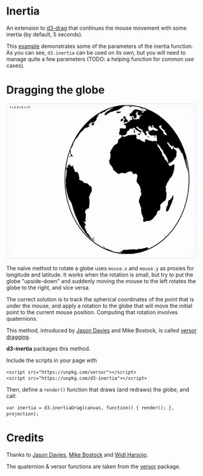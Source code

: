 # Inertia

An extension to [d3-drag](https://github.com/d3/d3-drag) that continues the mouse movement with some inertia (by default, 5 seconds).


This [example](https://bl.ocks.org/Fil/a034e32156b7b25ee9054c1bc50dc0ca) demonstrates some of the parameters of the inertia function. As you can see, `d3.inertia` can be used on its own, but you will need to manage quite a few parameters (TODO: a helping function for common use cases).



# Dragging the globe

[<img alt="Versor Dragging with Inertia" src="https://github.com/Fil/d3-inertia/raw/master/img/globe-inertia.gif" width="600" height="409">](https://bl.ocks.org/Fil/f48de8e9207799017093a169031adb02/)

The naïve method to rotate a globe uses `mouse.x` and `mouse.y` as proxies for longitude and latitude. It works when the rotation is small, but try to put the globe "upside-down" and suddenly moving the mouse to the left rotates the globe to the right, and vice versa.

The correct solution is to track the spherical coordinates of the point that is under the mouse, and apply a rotation to the globe that will move the initial point to the current mouse position. Computing that rotation involves quaternions.

This method, introduced by [Jason Davies](https://www.jasondavies.com/maps/rotate/) and Mike Bostock, is called [versor dragging](https://bl.ocks.org/mbostock/7ea1dde508cec6d2d95306f92642bc42).

**d3-inertia** packages this method.

Include the scripts in your page with
```
<script src="https://unpkg.com/versor"></script>
<script src="https://unpkg.com/d3-inertia"></script>
```

Then, define a `render()` function that draws (and redraws) the globe, and call:

```
var inertia = d3.inertiaDrag(canvas, function() { render(); }, projection);
```


# Credits

Thanks to [Jason Davies](https://www.jasondavies.com/), [Mike Bostock](https://bl.ocks.org/mbostock/) and [Widi Harsojo](https://github.com/earthjs/earthjs).

The quaternion & versor functions are taken from the [versor](https://github.com/Fil/versor) package.


